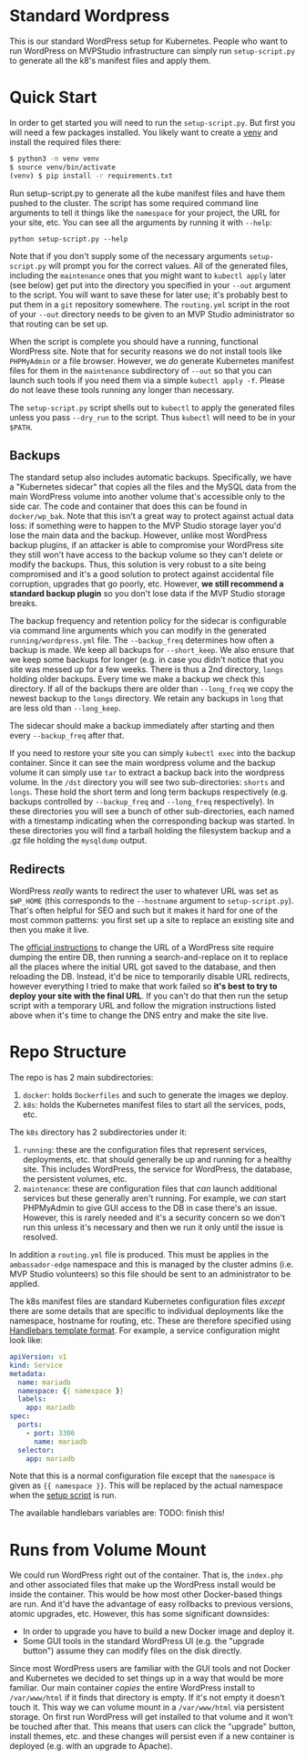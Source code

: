 # Standard Wordpress

This is our standard WordPress setup for Kubernetes. People who want to run WordPress on MVPStudio infrastructure can
simply run `setup-script.py` to generate all the k8's manifest files and apply them.

# Quick Start

In order to get started you will need to run the `setup-script.py`. But first you will need a few packages installed.
You likely want to create a [venv](https://docs.python.org/3/tutorial/venv.html) and install the required files there:

```bash
$ python3 -m venv venv
$ source venv/bin/activate
(venv) $ pip install -r requirements.txt
```

Run setup-script.py to generate all the kube manifest files and have them pushed to the cluster. The script has some
required command line arguments to tell it things like the `namespace` for your project, the URL for your site, etc. You
can see all the arguments by running it with `--help`:

```
python setup-script.py --help
```

Note that if you don't supply some of the necessary arguments `setup-script.py` will prompt you for the correct values.
All of the generated files, including the `maintenance` ones that you might want to `kubectl apply` later (see below)
get put into the directory you specified in your `--out` argument to the script. You will want to save these for later
use; it's probably best to put them in a `git` repository somewhere. The `routing.yml` script in the root of your
`--out` directory needs to be given to an MVP Studio administrator so that routing can be set up.

When the script is complete you should have a running, functional WordPress site. Note that for security reasons we do
not install tools like `PHPMyAdmin` or a file browser. However, we _do_ generate Kubernetes manifest files for them in
the `maintenance` subdirectory of `--out` so that you can launch such tools if you need them via a simple `kubectl apply
-f`. Please do not leave these tools running any longer than necessary.

The `setup-script.py` script shells out to `kubectl` to apply the generated files unless you pass `--dry_run` to the
script. Thus `kubectl` will need to be in your `$PATH`.

## Backups

The standard setup also includes automatic backups. Specifically, we have a "Kubernetes sidecar" that copies all the
files and the MySQL data from the main WordPress volume into another volume that's accessible only to the side car. The
code and container that does this can be found in `docker/wp_bak`. Note that this isn't a great way to protect against
actual data loss: if something were to happen to the MVP Studio storage layer you'd lose the main data and the backup.
However, unlike most WordPress backup plugins, if an attacker is able to compromise your WordPress site they still won't
have access to the backup volume so they can't delete or modify the backups. Thus, this solution is very robust to a
site being compromised and it's a good solution to protect against accidental file corruption, upgrades that go poorly,
etc. However, **we still recommend a standard backup plugin** so you don't lose data if the MVP Studio storage breaks.

The backup frequency and retention policy for the sidecar is configurable via command line arguments which you can
modify in the generated `running/wordpress.yml` file. The `--backup_freq` determines how often a backup is made. We keep
all backups for `--short_keep`. We also ensure that we keep some backups for longer (e.g. in case you didn't notice that
you site was messed up for a few weeks. There is thus a 2nd directory, `longs` holding older backups. Every time we make
a backup we check this directory. If all of the backups there are older than `--long_freq` we copy the newest backup to
the `longs` directory. We retain any backups in `long` that are less old than `--long_keep`.

The sidecar should make a backup immediately after starting and then every `--backup_freq` after that.

If you need to restore your site you can simply `kubectl exec` into the backup container. Since it can see the main
wordpress volume and the backup volume it can simply use `tar` to extract a backup back into the wordpress volume. In
the `/dst` directory you will see two sub-directories: `shorts` and `longs`. These hold the short term and long term
backups respectively (e.g. backups controlled by `--backup_freq` and `--long_freq` respectively). In these directories
you will see a bunch of other sub-directories, each named with a timestamp indicating when the corresponding backup was
started. In these directories you will find a tarball holding the filesystem backup and a .gz file holding the
`mysqldump` output.

## Redirects

WordPress _really_ wants to redirect the user to whatever URL was set as `$WP_HOME` (this corresponds to the
`--hostname` argument to `setup-script.py`). That's often helpful for SEO and such but it makes it hard for one of the
most common patterns: you first set up a site to replace an existing site and then you make it live.

The [official instructions](https://wordpress.org/support/article/moving-wordpress/) to change the URL of a WordPress
site require dumping the entire DB, then running a search-and-replace on it to replace all the places where the initial
URL got saved to the database, and then reloading the DB. Instead, it'd be nice to temporarily disable URL redirects,
however everything I tried to make that work failed so **it's best to try to deploy your site with the final URL**. If
you can't do that then run the setup script with a temporary URL and follow the migration instructions listed above when
it's time to change the DNS entry and make the site live.

# Repo Structure

The repo is has 2 main subdirectories:

1. `docker`: holds `Dockerfiles` and such to generate the images we deploy.
2. `k8s`: holds the Kubernetes manifest files to start all the services, pods, etc.

The `k8s` directory has 2 subdirectories under it:

1. `running`: these are the configuration files that represent services, deployments, etc. that should generally be up
   and running for a healthy site. This includes WordPress, the service for WordPress, the database, the persistent
   volumes, etc.
2. `maintenance`: these are configuration files that _can_ launch additional services but these generally aren't
   running. For example, we _can_ start PHPMyAdmin to give GUI access to the DB in case there's an issue. However, this
   is rarely needed and it's a security concern so we don't run this unless it's necessary and then we run it only until
   the issue is resolved.

In addition a `routing.yml` file is produced. This must be applies in the `ambassador-edge` namespace and this is
managed by the cluster admins (i.e. MVP Studio volunteers) so this file should be sent to an administrator to be
applied.

The k8s manifest files are standard Kubernetes configuration files _except_ there are some details that are specific
to individual deployments like the namespace, hostname for routing, etc. These are therefore specified using [Handlebars
template format](https://handlebarsjs.com/). For example, a service configuration might look like:

```yaml
apiVersion: v1
kind: Service
metadata:
  name: mariadb
  namespace: {{ namespace }}
  labels:
    app: mariadb
spec:
  ports:
    - port: 3306
      name: mariadb
  selector:
    app: mariadb
```

Note that this is a normal configuration file except that the `namespace` is given as `{{ namespace }}`. This will be
replaced by the actual namespace when the [setup script](#setup-script.py) is run.

The available handlebars variables are:
TODO: finish this!

# Runs from Volume Mount

We could run WordPress right out of the container. That is, the `index.php` and other associated files that make up the
WordPress install would be inside the container. This would be how most other Docker-based things are run. And it'd have
the advantage of easy rollbacks to previous versions, atomic upgrades, etc. However, this has some significant
downsides:

* In order to upgrade you have to build a new Docker image and deploy it.
* Some GUI tools in the standard WordPress UI (e.g. the "upgrade button") assume they can modify files on the disk
  directly.

Since most WordPress users are familiar with the GUI tools and not Docker and Kubernetes we decided to set things up in
a way that would be more familiar. Our main container _copies_ the entire WordPress install to `/var/www/html` if it
finds that directory is empty. If it's not empty it doesn't touch it. This way we can volume mount in a `/var/www/html`
via persistent storage. On first run WordPress will get installed to that volume and it won't be touched after that.
This means that users can click the "upgrade" button, install themes, etc. and these changes will persist even if a new
container is deployed (e.g. with an upgrade to Apache).

